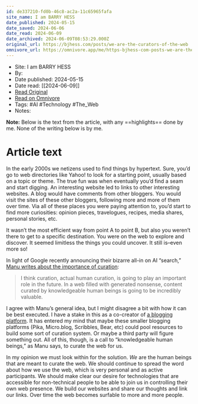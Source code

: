 ```yaml
---
id: de337210-fd0b-46c8-ac2a-11c65965fafa
site_name: I am BARRY HESS
date_published: 2024-05-15
date_saved: 2024-06-06
date_read: 2024-06-09
date_archived: 2024-06-09T08:53:29.000Z
original_url: https://bjhess.com/posts/we-are-the-curators-of-the-web
omnivore_url: https://omnivore.app/me/https-bjhess-com-posts-we-are-the-curators-of-the-web-18fedadb163
---
```


 - Site: I am BARRY HESS
 - By: 
 - Date published: 2024-05-15
 - Date read: [[2024-06-09]]
 - [Read Original](https://bjhess.com/posts/we-are-the-curators-of-the-web)
 - [Read on Omnivore](https://omnivore.app/me/https-bjhess-com-posts-we-are-the-curators-of-the-web-18fedadb163)
 - Tags:  #AI  #Technology  #The_Web 
 - Notes: 

**Note:** Below is the text from the article, with any ==highlights== done by me. None of the writing below is by me.

# Article text
In the early 2000s we netizens used to find things by hypertext. Sure, you’d go to web directories like Yahoo! to look for a starting point, usually based on a topic or theme. The true fun was when eventually you’d find a seam and start digging. An interesting website led to links to other interesting websites. A blog would have comments from other bloggers. You would visit the sites of these other bloggers, following more and more of them over time. Via all of these places you were paying attention to, you’d start to find more curiosities: opinion pieces, travelogues, recipes, media shares, personal stories, etc.

It wasn’t the most efficient way from point A to point B, but also you weren’t there to get to a specific destination. You were on the web to explore and discover. It seemed limitless the things you could uncover. It still is–even more so!

In light of Google recently announcing their bizarre all-in on AI “search,” [Manu writes about the importance of curation](https://manuelmoreale.com/curation-search-and-the-future-of-the-web):

> I think curation, actual human curation, is going to play an important role in the future. In a web filled with generated nonsense, content curated by knowledgeable human beings is going to be incredibly valuable.

I agree with Manu’s general idea, but I might disagree a bit with how it can be best executed. I have a stake in this as a co-creator of [a blogging platform](https://pika.page/). It has entered my mind that maybe these smaller blogging platforms (Pika, Micro.blog, Scribbles, Bear, etc) could pool resources to build some sort of curation system. Or maybe a third party will figure something out. All of this, though, is a call to “knowledgeable human beings,” as Manu says, to curate the web for us.

In my opinion we must look within for the solution. _We_ are the human beings that are meant to curate the web. We should continue to spread the word about how we use the web, which is very personal and as active participants. We should make clear our desire for technologies that are accessible for non-technical people to be able to join us in controlling their own web presence. We build our websites and share our thoughts and link our links. Over time the web becomes surfable to more and more people.

